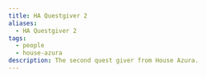```yaml
---
title: HA Questgiver 2
aliases:
  - HA Questgiver 2
tags:
  - people
  - house-azura
description: The second quest giver from House Azura.
---
```

